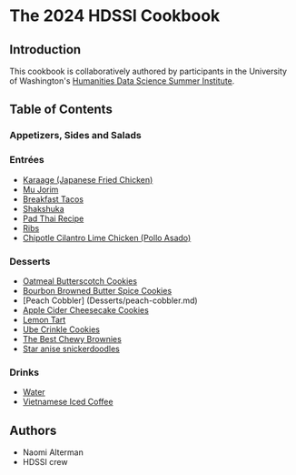 # The 2024 HDSSI Cookbook

## Introduction

This cookbook is collaboratively authored by participants in the University of Washington's [Humanities Data Science Summer Institute](https://humanitiesdatalab.ds.lib.uw.edu/).

## Table of Contents

### Appetizers, Sides and Salads

### Entrées
- [Karaage (Japanese Fried Chicken)](Entrees/karaage.md)
- [Mu Jorim](Entrees/Mu-Jorim.md)
- [Breakfast Tacos](Entrees/BreakfastTacos.md)
- [Shakshuka](Entrees/Shakshuka.md)
- [Pad Thai Recipe](Entrees/SB-pad-thai-recipe.md)
- [Ribs](Entress/ribs.md)
- [Chipotle Cilantro Lime Chicken (Pollo Asado)](Entrees/chipotle-chicken.md)

### Desserts
- [Oatmeal Butterscotch Cookies](Desserts/oatmeal-butterscotch-cookies.md)
- [Bourbon Browned Butter Spice Cookies](Desserts/bourbon-browned-butter-spice-cookies.md)
- [Peach Cobbler] (Desserts/peach-cobbler.md)
- [Apple Cider Cheesecake Cookies](Desserts/apple-cider-cheesecake-cookies.md)
- [Lemon Tart](Desserts/LemonTart.txt)
- [Ube Crinkle Cookies](Desserts/ube-crinkle-cookies.md)
- [The Best Chewy Brownies](Desserts/chewy-brownies.md)
- [Star anise snickerdoodles](Desserts/snickerdoodles.md)

### Drinks
- [Water](Drinks/water.md)
- [Vietnamese Iced Coffee](Drinks/viet-coffee.md)

## Authors

- Naomi Alterman
- HDSSI crew
